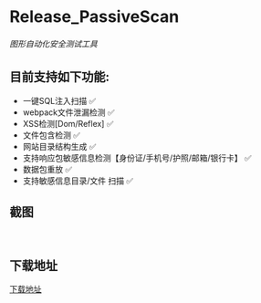 # Release_PassiveScan
###### 图形自动化安全测试工具


## 目前支持如下功能:
- 一键SQL注入扫描 ✅
- webpack文件泄漏检测 ✅
- XSS检测[Dom/Reflex] ✅
- 文件包含检测 ✅
- 网站目录结构生成 ✅
- 支持响应包敏感信息检测【身份证/手机号/护照/邮箱/银行卡】 ✅
- 数据包重放 ✅
- 支持敏感信息目录/文件 扫描 ✅

## 截图
![]()
![]()
![]()
![]()
![]()
## 下载地址
[下载地址](https://github.com/yu2lulu/Release_PassiveScan/releases/)





